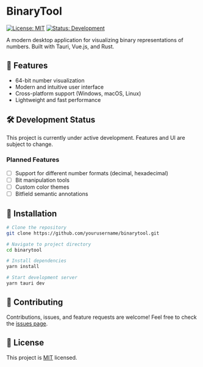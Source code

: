 # BinaryTool

[![License: MIT](https://img.shields.io/badge/License-MIT-yellow.svg)](https://opensource.org/licenses/MIT)
[![Status: Development](https://img.shields.io/badge/Status-Development-blue.svg)]()

A modern desktop application for visualizing binary representations of numbers. Built with Tauri, Vue.js, and Rust.

## 🚀 Features

- 64-bit number visualization
- Modern and intuitive user interface
- Cross-platform support (Windows, macOS, Linux)
- Lightweight and fast performance

## 🛠️ Development Status

This project is currently under active development. Features and UI are subject to change.

### Planned Features

- [ ] Support for different number formats (decimal, hexadecimal)
- [ ] Bit manipulation tools
- [ ] Custom color themes
- [ ] Bitfield semantic annotations

## 🔧 Installation

```bash
# Clone the repository
git clone https://github.com/yourusername/binarytool.git

# Navigate to project directory
cd binarytool

# Install dependencies
yarn install

# Start development server
yarn tauri dev
```

## 🤝 Contributing

Contributions, issues, and feature requests are welcome! Feel free to check the [issues page](https://github.com/v00id852/binarytool/issues).

## 📝 License

This project is [MIT](https://opensource.org/licenses/MIT) licensed.
